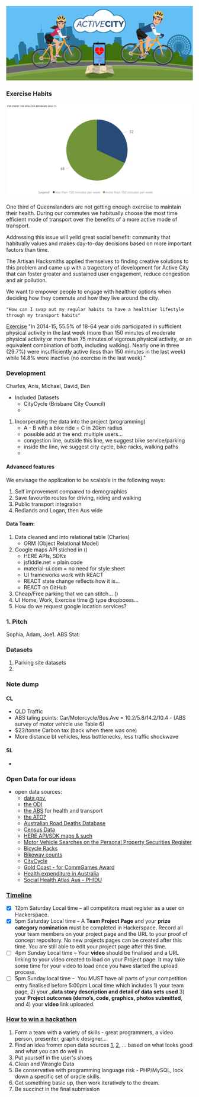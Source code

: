 ![Active City Banner](https://github.com/charlesluch/GovHack-Team1/blob/master/Datasets/Presentation/active-city-banner-5.png)

### Exercise Habits

![Average of greater brisbane values](https://github.com/charlesluch/GovHack-Team1/blob/master/Datasets/Presentation/Vis%20greater%20brisbane%20pie%20chart%20with%20brand%20colors.png)

One third of Queenslanders are not getting enough exercise to maintain their health. During our commutes we habitually choose the most time efficient mode of transport over the benefits of a more active mode of transport.

Addressing this issue will yeild great social benefit: community that habitually values and makes day-to-day decisions based on more important factors than time. 

The Artisan Hacksmiths applied themselves to finding creative solutions to this problem and came up with a tragectory of development for Active City that can foster greater and sustained user engagement, reduce congestion and air pollution.

We want to empower people to engage with healthier options when deciding how they commute and how they live around the city.

    "How can I swap out my regular habits to have a healthier lifestyle through my transport habits"

[Exercise](http://www.abs.gov.au/ausstats/abs@.nsf/mf/4364.0.55.001)
"In 2014-15, 55.5% of 18-64 year olds participated in sufficient physical activity in the last week (more than 150 minutes of moderate physical activity or more than 75 minutes of vigorous physical activity, or an equivalent combination of both, including walking). Nearly one in three (29.7%) were insufficiently active (less than 150 minutes in the last week) while 14.8% were inactive (no exercise in the last week)."
   
### Development
Charles, Anis, Michael, David, Ben

* Included Datasets
    * CityCycle (Brisbane City Council)
    * 
    
1. Incorperating the data into the project (programming)
    * A - B with a bike ride = C in 20km radius
    * possible add at the end: multiple users...
    * congestion line, outside this line, we suggest bike service/parking
    * inside the line, we suggest city cycle, bike racks, walking paths
    * 



#### Advanced features

We envisage the application to be scalable in the following ways:
1. Self improvement compared to demographics
1. Save favourite routes for driving, riding and walking
1. Public transport integration
1. Redlands and Logan, then Aus wide

#### Data Team:

1. Data cleaned and into relational table (Charles)
   * ORM (Object Relational Model)
1. Google maps API stiched in ()
   * HERE APIs, SDKs
   * jsfiddle.net    = plain code
   * material-ui.com = no need for style sheet
   * UI frameworks work with REACT
   * REACT state change reflects how it is...
   * REACT on GitHub
1. Cheap/Free parking that we can stitch... ()
1. UI Home, Work, Exercise time @ type dropboxes...
1. How do we request google location services?

### 1. Pitch
Sophia, Adam, Joe1. ABS Stat: 

### Datasets

1. Parking site datasets
1. 
### Note dump

#### CL
* QLD Traffic
* ABS taling points: Car/Motorcycle/Bus.Ave = 10.2/5.8/14.2/10.4 - (ABS survey of motor vehicle use Table 6)
* $23/tonne Carbon tax (back when there was one)
* More distance bt vehicles, less bottlenecks, less traffic shockwave

#### SL
* 

### Open Data for our ideas
* open data sources:
    * [data.gov](https://data.gov.au/), 
    * [the ODI](http://queensland.theodi.org/home/resources/data/)
    * [the ABS](http://stat.data.abs.gov.au/) for health and transport
    * [the ATO?](http://data.gov.au/dataset/govhackato)
    * [Australian Road Deaths Database](https://data.gov.au/dataset/australian-road-deaths-database)
    * [Census Data](http://abs.gov.au/census)
    * [HERE API/SDK maps & such](https://developer.here.com/)
    * [Motor Vehicle Searches on the Personal Property Securities Register](http://data.gov.au/dataset/motor-vehicle-searches-on-the-personal-property-securities-register-ppsr)
    * [Bicycle Racks](https://www.data.brisbane.qld.gov.au/data/dataset/bicycle-racks)
    * [Bikeway counts](https://www.data.brisbane.qld.gov.au/data/dataset/bikeway-counts)
    * [CityCycle](https://www.data.brisbane.qld.gov.au/data/dataset/citycycle)
    * [Gold Coast - for CommGames Award](https://www.data.gov.au/organization/city-of-gold-coast)
    * [Health expenditure in Australia](https://data.gov.au/dataset/health-expenditure-in-australia)
    * [Social Health Atlas Aus - PHIDU](http://phidu.torrens.edu.au/social-health-atlases/data)


### [Timeline](https://govhack.org/competition/competition-rules-code-of-conduct/)
- [x] 12pm Saturday Local time – all competitors must register as a user on Hackerspace.
- [x] 5pm Saturday Local time – A __Team Project Page__ and your __prize category nomination__ must be completed in Hackerspace. Record all your team members on your project page and the URL to your proof of concept repository. No new projects pages can be created after this time. You are still able to edit your project page after this time.
- [ ] 4pm Sunday Local time – Your __video__ should be finalised and a URL linking to your video created to load on your Project page. It may take some time for your video to load once you have started the upload process.
- [ ] 5pm Sunday local time –  You MUST have all parts of your competition entry finalised before 5:00pm Local time which includes 1) your team page, 2) your ___data story description and detail of data sets used__ 3) your __Project outcomes (demo’s, code, graphics, photos submitted__, and 4) your __video__ link uploaded.

### [How to win a hackathon](http://www.smartcompany.com.au/startupsmart/advice/win-hackathon-seven-steps/?utm_source=GovHack+News+%26+Informationz&utm_campaign=543fc3665b-EMAIL_CAMPAIGN_2017_06_13&utm_medium=email&utm_term=0_227cbe7d1c-543fc3665b-131448985&mc_cid=543fc3665b&mc_eid=83461f0511)
1. Form a team with a variety of skills - great programmers, a video person, presenter, graphic designer...
2. Find an idea fromm open data sources [1](https://data.gov.au/), [2](http://queensland.theodi.org/home/resources/data/), ... based on what looks good and what you can do well in
3. Put yourself in the user's shoes
4. Clean and Wrangle Data
5. Be conservative with programming language risk - PHP/MySQL, lock down a specific set of oracle skills.
6. Get something basic up, then work iteratively to the dream.
7. Be succinct in the final submission

